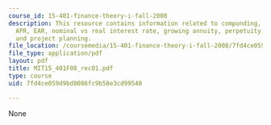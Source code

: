 ```yaml
---
course_id: 15-401-finance-theory-i-fall-2008
description: This resource contains information related to compunding, discounting,
  APR, EAR, nominal vs real interest rate, growing annuity, perpetuity, auto loan,
  and project planning.
file_location: /coursemedia/15-401-finance-theory-i-fall-2008/7fd4ce059d9bd0086fc9b50e3cd99540_MIT15_401F08_rec01.pdf
file_type: application/pdf
layout: pdf
title: MIT15_401F08_rec01.pdf
type: course
uid: 7fd4ce059d9bd0086fc9b50e3cd99540

---
```

None